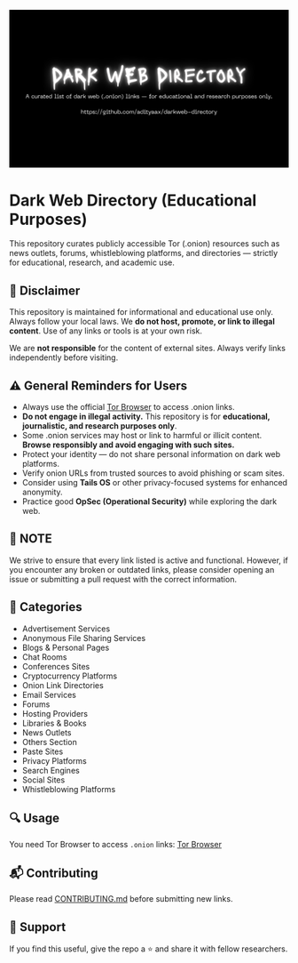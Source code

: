 ![Dark Web Directory Banner Image](./banner.png)

# Dark Web Directory (Educational Purposes)

This repository curates publicly accessible Tor (.onion) resources such as news outlets, forums, whistleblowing platforms, and directories — strictly for educational, research, and academic use.

## 📌 Disclaimer
This repository is maintained for informational and educational use only. Always follow your local laws. We **do not host, promote, or link to illegal content**. Use of any links or tools is at your own risk.

We are **not responsible** for the content of external sites. Always verify links independently before visiting.

## ⚠️ General Reminders for Users

- Always use the official [Tor Browser](https://www.torproject.org/) to access .onion links.
- **Do not engage in illegal activity.** This repository is for **educational, journalistic, and research purposes only**.
- Some .onion services may host or link to harmful or illicit content. **Browse responsibly and avoid engaging with such sites.**
- Protect your identity — do not share personal information on dark web platforms.
- Verify onion URLs from trusted sources to avoid phishing or scam sites.
- Consider using **Tails OS** or other privacy-focused systems for enhanced anonymity.
- Practice good **OpSec (Operational Security)** while exploring the dark web.

## 📝 NOTE
We strive to ensure that every link listed is active and functional. However, if you encounter any broken or outdated links, please consider opening an issue or submitting a pull request with the correct information.

## 📁 Categories
- Advertisement Services
- Anonymous File Sharing Services
- Blogs & Personal Pages
- Chat Rooms
- Conferences Sites
- Cryptocurrency Platforms
- Onion Link Directories
- Email Services
- Forums
- Hosting Providers
- Libraries & Books
- News Outlets
- Others Section
- Paste Sites
- Privacy Platforms 
- Search Engines
- Social Sites
- Whistleblowing Platforms

## 🔍 Usage
You need Tor Browser to access `.onion` links: [Tor Browser](https://www.torproject.org/download/)

## 📬 Contributing
Please read [CONTRIBUTING.md](./CONTRIBUTING.md) before submitting new links.

## 🙌 Support
If you find this useful, give the repo a ⭐ and share it with fellow researchers.
